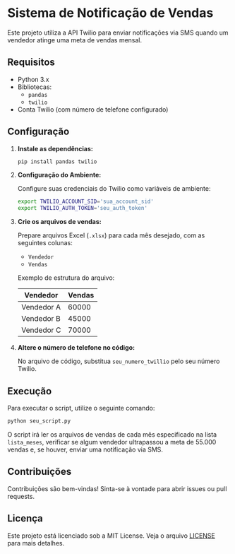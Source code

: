 # Sistema de Notificação de Vendas

Este projeto utiliza a API Twilio para enviar notificações via SMS quando um vendedor atinge uma meta de vendas mensal.

## Requisitos

- Python 3.x
- Bibliotecas:
  - `pandas`
  - `twilio`
- Conta Twilio (com número de telefone configurado)

## Configuração

1. **Instale as dependências:**

   ```bash
   pip install pandas twilio
   ```

2. **Configuração do Ambiente:**
   
   Configure suas credenciais do Twilio como variáveis de ambiente:

   ```bash
   export TWILIO_ACCOUNT_SID='sua_account_sid'
   export TWILIO_AUTH_TOKEN='seu_auth_token'
   ```

3. **Crie os arquivos de vendas:**

   Prepare arquivos Excel (`.xlsx`) para cada mês desejado, com as seguintes colunas:
   - `Vendedor`
   - `Vendas`

   Exemplo de estrutura do arquivo:

   | Vendedor      | Vendas |
   |---------------|--------|
   | Vendedor A    | 60000  |
   | Vendedor B    | 45000  |
   | Vendedor C    | 70000  |

4. **Altere o número de telefone no código:**

   No arquivo de código, substitua `seu_numero_twillio` pelo seu número Twilio.

## Execução

Para executar o script, utilize o seguinte comando:

```bash
python seu_script.py
```

O script irá ler os arquivos de vendas de cada mês especificado na lista `lista_meses`, verificar se algum vendedor ultrapassou a meta de 55.000 vendas e, se houver, enviar uma notificação via SMS.

## Contribuições

Contribuições são bem-vindas! Sinta-se à vontade para abrir issues ou pull requests.

## Licença

Este projeto está licenciado sob a MIT License. Veja o arquivo [LICENSE](LICENSE) para mais detalhes.
